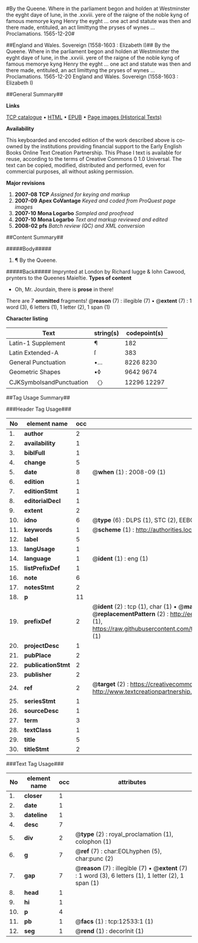 #By the Queene. Where in the parliament begon and holden at Westminster the eyght daye of Iune, in the .xxviii. yere of the raigne of the noble kyng of famous memorye kyng Henry the eyght ... one act and statute was then and there made, entituled, an act limittyng the pryses of wynes ... Proclamations. 1565-12-20#

##England and Wales. Sovereign (1558-1603 : Elizabeth I)##
By the Queene. Where in the parliament begon and holden at Westminster the eyght daye of Iune, in the .xxviii. yere of the raigne of the noble kyng of famous memorye kyng Henry the eyght ... one act and statute was then and there made, entituled, an act limittyng the pryses of wynes ...
Proclamations. 1565-12-20
England and Wales. Sovereign (1558-1603 : Elizabeth I)

##General Summary##

**Links**

[TCP catalogue](http://www.ota.ox.ac.uk/tcp/)  • 
[HTML](http://tei.it.ox.ac.uk/tcp/Texts-HTML/free/A21/A21684.html)  • 
[EPUB](http://tei.it.ox.ac.uk/tcp/Texts-EPUB/free/A21/A21684.epub) • 
[Page images (Historical Texts)](https://data.historicaltexts.jisc.ac.uk/view?pubId=eebo-99847496e&pageId=eebo-99847496e-12533-1)

**Availability**

This keyboarded and encoded edition of the
	       work described above is co-owned by the institutions
	       providing financial support to the Early English Books
	       Online Text Creation Partnership. This Phase I text is
	       available for reuse, according to the terms of Creative
	       Commons 0 1.0 Universal. The text can be copied,
	       modified, distributed and performed, even for
	       commercial purposes, all without asking permission.

**Major revisions**

1. __2007-08__ __TCP__ *Assigned for keying and markup*
1. __2007-09__ __Apex CoVantage__ *Keyed and coded from ProQuest page images*
1. __2007-10__ __Mona Logarbo__ *Sampled and proofread*
1. __2007-10__ __Mona Logarbo__ *Text and markup reviewed and edited*
1. __2008-02__ __pfs__ *Batch review (QC) and XML conversion*

##Content Summary##

#####Body#####

1. ¶ By the Queene.

#####Back#####
Imprynted at London by Richard Iugge & Iohn Cawood, prynters to the Queenes Maieſtie.
**Types of content**

  * Oh, Mr. Jourdain, there is **prose** in there!

There are 7 **ommitted** fragments! 
 @__reason__ (7) : illegible (7)  •  @__extent__ (7) : 1 word (3), 6 letters (1), 1 letter (2), 1 span (1)

**Character listing**


|Text|string(s)|codepoint(s)|
|---|---|---|
|Latin-1 Supplement|¶|182|
|Latin Extended-A|ſ|383|
|General Punctuation|•…|8226 8230|
|Geometric Shapes|▪◊|9642 9674|
|CJKSymbolsandPunctuation|〈〉|12296 12297|

##Tag Usage Summary##

###Header Tag Usage###

|No|element name|occ|attributes|
|---|---|---|---|
|1.|__author__|2||
|2.|__availability__|1||
|3.|__biblFull__|1||
|4.|__change__|5||
|5.|__date__|8| @__when__ (1) : 2008-09 (1)|
|6.|__edition__|1||
|7.|__editionStmt__|1||
|8.|__editorialDecl__|1||
|9.|__extent__|2||
|10.|__idno__|6| @__type__ (6) : DLPS (1), STC (2), EEBO-CITATION (1), PROQUEST (1), VID (1)|
|11.|__keywords__|1| @__scheme__ (1) : http://authorities.loc.gov/ (1)|
|12.|__label__|5||
|13.|__langUsage__|1||
|14.|__language__|1| @__ident__ (1) : eng (1)|
|15.|__listPrefixDef__|1||
|16.|__note__|6||
|17.|__notesStmt__|2||
|18.|__p__|11||
|19.|__prefixDef__|2| @__ident__ (2) : tcp (1), char (1)  •  @__matchPattern__ (2) : ([0-9\-]+):([0-9IVX]+) (1), (.+) (1)  •  @__replacementPattern__ (2) : http://eebo.chadwyck.com/downloadtiff?vid=$1&page=$2 (1), https://raw.githubusercontent.com/textcreationpartnership/Texts/master/tcpchars.xml#$1 (1)|
|20.|__projectDesc__|1||
|21.|__pubPlace__|2||
|22.|__publicationStmt__|2||
|23.|__publisher__|2||
|24.|__ref__|2| @__target__ (2) : https://creativecommons.org/publicdomain/zero/1.0/ (1), http://www.textcreationpartnership.org/docs/. (1)|
|25.|__seriesStmt__|1||
|26.|__sourceDesc__|1||
|27.|__term__|3||
|28.|__textClass__|1||
|29.|__title__|5||
|30.|__titleStmt__|2||


###Text Tag Usage###

|No|element name|occ|attributes|
|---|---|---|---|
|1.|__closer__|1||
|2.|__date__|1||
|3.|__dateline__|1||
|4.|__desc__|7||
|5.|__div__|2| @__type__ (2) : royal_proclamation (1), colophon (1)|
|6.|__g__|7| @__ref__ (7) : char:EOLhyphen (5), char:punc (2)|
|7.|__gap__|7| @__reason__ (7) : illegible (7)  •  @__extent__ (7) : 1 word (3), 6 letters (1), 1 letter (2), 1 span (1)|
|8.|__head__|1||
|9.|__hi__|1||
|10.|__p__|4||
|11.|__pb__|1| @__facs__ (1) : tcp:12533:1 (1)|
|12.|__seg__|1| @__rend__ (1) : decorInit (1)|

